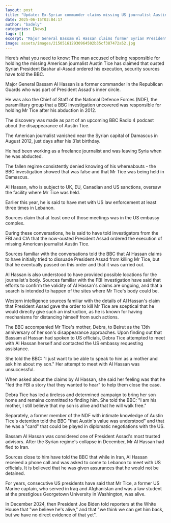 ```yaml
---
layout: post
title: "Update: Ex-Syrian commander claims missing US journalist Austin Tice was executed"
date: 2025-06-15T02:04:17
author: "badely"
categories: [News]
tags: []
excerpt: "Major General Bassam Al Hassan claims former Syrian President Assad ordered Austin Tice's execution."
image: assets/images/215051612930964502b35cf387472a52.jpg
---
```


Here’s what you need to know: The man accused of being responsible for holding the missing American journalist Austin Tice has claimed that ousted Syrian President Bashar al-Assad ordered his execution, security sources have told the BBC.

Major General Bassam Al Hassan is a former commander in the Republican Guards who was part of President Assad's inner circle. 

He was also the Chief of Staff of the National Defence Forces (NDF), the paramilitary group that a BBC investigation uncovered was responsible for holding Mr Tice after his abduction in 2012.

The discovery was made as part of an upcoming BBC Radio 4 podcast about the disappearance of Austin Tice.

The American journalist vanished near the Syrian capital of Damascus in August 2012, just days after his 31st birthday. 

He had been working as a freelance journalist and was leaving Syria when he was abducted. 

The fallen regime consistently denied knowing of his whereabouts - the BBC investigation showed that was false and that Mr Tice was being held in Damascus.

Al Hassan, who is subject to UK, EU, Canadian and US sanctions, oversaw the facility where Mr Tice was held. 

Earlier this year, he is said to have met with US law enforcement at least three times in Lebanon. 

Sources claim that at least one of those meetings was in the US embassy complex. 

During these conversations, he is said to have told investigators from the FBI and CIA that the now-ousted President Assad ordered the execution of missing American journalist Austin Tice. 

Sources familiar with the conversations told the BBC that Al Hassan claims to have initially tried to dissuade President Assad from killing Mr Tice, but that he eventually passed on this order and that it was carried out. 

Al Hassan is also understood to have provided possible locations for the journalist's body. Sources familiar with the FBI investigation have said that efforts to confirm the validity of Al Hassan's claims are ongoing, and that a search is intended to happen of the sites where Mr Tice's body could be.

Western intelligence sources familiar with the details of Al Hassan's claim that President Assad gave the order to kill Mr Tice are sceptical that he would directly give such an instruction, as he is known for having mechanisms for distancing himself from such actions.

The BBC accompanied Mr Tice's mother, Debra, to Beirut as the 13th anniversary of her son's disappearance approaches. Upon finding out that Bassam al Hassan had spoken to US officials, Debra Tice attempted to meet with Al Hassan herself and contacted the US embassy requesting assistance. 

She told the BBC: "I just want to be able to speak to him as a mother and ask him about my son." Her attempt to meet with Al Hassan was unsuccessful.

When asked about the claims by Al Hassan, she said her feeling was that he "fed the FBI a story that they wanted to hear" to help them close the case.

Debra Tice has led a tireless and determined campaign to bring her son home and remains committed to finding him. She told the BBC: "I am his mother, I still believe that my son is alive and that he will walk free."

Separately, a former member of the NDF with intimate knowledge of Austin Tice's detention told the BBC "that Austin's value was understood" and that he was a "card" that could be played in diplomatic negotiations with the US.

Bassam Al Hassan was considered one of President Assad's most trusted advisors. After the Syrian regime's collapse in December, Mr Al Hassan had fled to Iran. 

Sources close to him have told the BBC that while in Iran, Al Hassan received a phone call and was asked to come to Lebanon to meet with US officials. It is believed that he was given assurances that he would not be detained.

For years, consecutive US presidents have said that Mr Tice, a former US Marine captain, who served in Iraq and Afghanistan and was a law student at the prestigious Georgetown University in Washington, was alive. 

In December 2024, then President Joe Biden told reporters at the White House that "we believe he's alive," and that "we think we can get him back, but we have no direct evidence of that yet".


